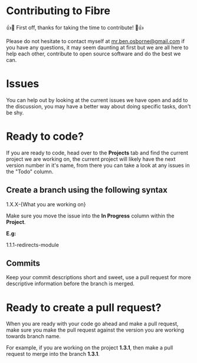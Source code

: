 # Contributing to Fibre

:+1::tada: First off, thanks for taking the time to contribute! :tada::+1:

Please do not hesitate to contact myself at mr.ben.osborne@gmail.com if you have any questions, it may seem daunting at first but we are all here to help each other, contribute to open source software and do the best we can.

# Issues
You can help out by looking at the current issues we have open and add to the discussion, you may have a better way about doing specific tasks, don't be shy.

# Ready to code?
If you are ready to code, head over to the **Projects** tab and find the current project we are working on, the current project will likely have the next version number in it's name,
from there you can take a look at any issues in the "Todo" column.

## Create a branch using the following syntax
1.X.X-{What you are working on}

Make sure you move the issue into the **In Progress** column within the **Project**.

**E.g:**

1.1.1-redirects-module

## Commits
Keep your commit descriptions short and sweet, use a pull request for more descriptive information before the branch is merged.

# Ready to create a pull request?
When you are ready with your code go ahead and make a pull request, make sure you make the pull request against the version you are working towards branch name.

For example, if you are working on the project **1.3.1**, then make a pull request to merge into the branch **1.3.1**.